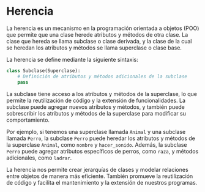 # Herencia

La herencia es un mecanismo en la programación orientada a objetos (POO) que permite que una clase herede atributos y métodos de otra clase. La clase que hereda se llama subclase o clase derivada, y la clase de la cual se heredan los atributos y métodos se llama superclase o clase base.

La herencia se define mediante la siguiente sintaxis:

```python
class Subclase(Superclase):
    # Definición de atributos y métodos adicionales de la subclase
    pass
```

La subclase tiene acceso a los atributos y métodos de la superclase, lo que permite la reutilización de código y la extensión de funcionalidades. La subclase puede agregar nuevos atributos y métodos, y también puede sobrescribir los atributos y métodos de la superclase para modificar su comportamiento.

Por ejemplo, si tenemos una superclase llamada `Animal` y una subclase llamada `Perro`, la subclase `Perro` puede heredar los atributos y métodos de la superclase `Animal`, como `nombre` y `hacer_sonido`. Además, la subclase `Perro` puede agregar atributos específicos de perros, como `raza`, y métodos adicionales, como `ladrar`.

La herencia nos permite crear jerarquías de clases y modelar relaciones entre objetos de manera más eficiente. También promueve la reutilización de código y facilita el mantenimiento y la extensión de nuestros programas.
